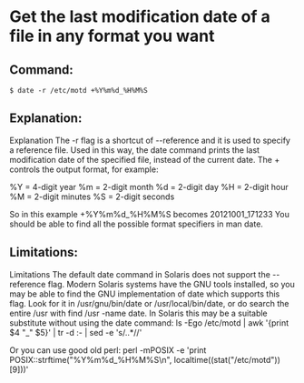 # Get the last modification date of a file in any format you want

## Command:
```
$ date -r /etc/motd +%Y%m%d_%H%M%S
```

## Explanation:
Explanation
The -r flag is a shortcut of --reference and it is used to specify a reference file. Used in this way, the date command prints the last modification date of the specified file, instead of the current date.
The + controls the output format, for example:

%Y = 4-digit year
%m = 2-digit month
%d = 2-digit day
%H = 2-digit hour
%M = 2-digit minutes
%S = 2-digit seconds

So in this example +%Y%m%d_%H%M%S becomes 20121001_171233
You should be able to  find all the possible format specifiers in man date.

## Limitations:
Limitations
The default date command in Solaris does not support the --reference flag. Modern Solaris systems have the GNU tools installed, so you may be able to find the GNU implementation of date which supports this flag. Look for it in /usr/gnu/bin/date or /usr/local/bin/date, or do search the entire /usr with find /usr -name date. 
In Solaris this may be a suitable substitute without using the date command:
ls -Ego /etc/motd | awk '{print $4 "_" $5}' | tr -d :- | sed -e 's/\..*//'

Or you can use good old perl:
perl -mPOSIX -e 'print POSIX::strftime("%Y%m%d_%H%M%S\n", localtime((stat("/etc/motd"))[9]))'

